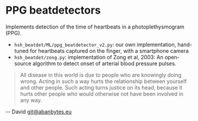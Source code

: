 # PPG beatdetectors

Implements detection of the time of heartbeats in a photoplethysmogram (PPG).

* `hsh_beatdet/ML/ppg_beatdetector_v2.py`: our own implementation, hand-tuned for heartbeats captured on the finger, with a smartphone camera
* `hsh_beatdet/zong.py`: implementation of Zong et al, 2003: An open-source algorithm to detect onset of arterial blood pressure pulses.

> All disease in this world is due to people who are knowingly doing wrong. 
> Acting in such a way hurts the relationship between yourself and other people.
> Such acting turns justice on its head, because it hurts other people who would otherwise not have been involved in any way.

-- David <git@abanbytes.eu>
